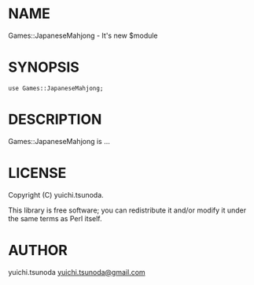 # NAME

Games::JapaneseMahjong - It's new $module

# SYNOPSIS

    use Games::JapaneseMahjong;

# DESCRIPTION

Games::JapaneseMahjong is ...

# LICENSE

Copyright (C) yuichi.tsunoda.

This library is free software; you can redistribute it and/or modify
it under the same terms as Perl itself.

# AUTHOR

yuichi.tsunoda <yuichi.tsunoda@gmail.com>
